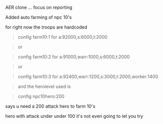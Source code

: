 AER clone ... focus on reporting

Added auto farming of npc 10's

for right now the troops are hardcoded

> config farm10:1   for a:92000,s:6000,t:2000

> or

> config farm10:2   for a:91000,warr:1000,s:6000,t:2000

> or

> config farm10:3   for a:92400,warr:1200,s:3000,t:2000,worker:1400

> and the herolevel used is

> config npc10hero:200

says u need a 200 attack hero to farm 10's

hero with attack under under 100 it's not even going to let you try